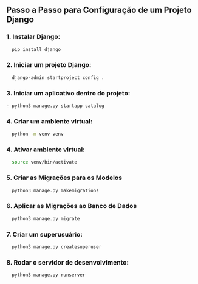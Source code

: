 ## Passo a Passo para Configuração de um Projeto Django

### 1. Instalar Django:

```bash
  pip install django
```

### 2. Iniciar um projeto Django:

```bash
  django-admin startproject config .
```

### 3. Iniciar um aplicativo dentro do projeto:

```bash
- python3 manage.py startapp catalog
```

### 4. Criar um ambiente virtual:

```bash
  python -m venv venv
```

### 4. Ativar ambiente virtual:

```bash
  source venv/bin/activate
```

### 5. Criar as Migrações para os Modelos

```bash
  python3 manage.py makemigrations
```

### 6. Aplicar as Migrações ao Banco de Dados

```bash
  python3 manage.py migrate
```

### 7. Criar um superusuário:

```bash
  python3 manage.py createsuperuser
```

### 8. Rodar o servidor de desenvolvimento:

```bash
  python3 manage.py runserver
```
